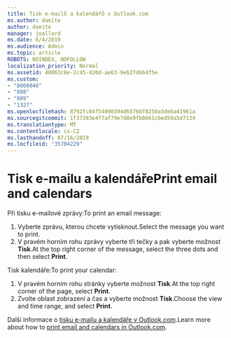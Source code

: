 ```yaml
---
title: Tisk e-mailů a kalendářů v Outlook.com
ms.author: daeite
author: daeite
manager: joallard
ms.date: 6/4/2019
ms.audience: Admin
ms.topic: article
ROBOTS: NOINDEX, NOFOLLOW
localization_priority: Normal
ms.assetid: 40063c6e-2c45-420d-ae63-9eb274b64f5e
ms.custom:
- "8000046"
- "808"
- "809"
- "1327"
ms.openlocfilehash: 8792fc04f54090394d65766f8250a3deba41961a
ms.sourcegitcommit: 1f37393e4f7af79e7d8e9fb0661cbed59a5d7134
ms.translationtype: MT
ms.contentlocale: cs-CZ
ms.lasthandoff: 07/16/2019
ms.locfileid: "35704229"
---
```

# <a name="print-email-and-calendars"></a><span data-ttu-id="a7ad6-102">Tisk e-mailu a kalendáře</span><span class="sxs-lookup"><span data-stu-id="a7ad6-102">Print email and calendars</span></span>

<span data-ttu-id="a7ad6-103">Při tisku e-mailové zprávy:</span><span class="sxs-lookup"><span data-stu-id="a7ad6-103">To print an email message:</span></span>
  
1. <span data-ttu-id="a7ad6-104">Vyberte zprávu, kterou chcete vytisknout.</span><span class="sxs-lookup"><span data-stu-id="a7ad6-104">Select the message you want to print.</span></span>
1. <span data-ttu-id="a7ad6-105">V pravém horním rohu zprávy vyberte tři tečky a pak vyberte možnost **Tisk**.</span><span class="sxs-lookup"><span data-stu-id="a7ad6-105">At the top right corner of the message, select the three dots and then select **Print**.</span></span>

<span data-ttu-id="a7ad6-106">Tisk kalendáře:</span><span class="sxs-lookup"><span data-stu-id="a7ad6-106">To print your calendar:</span></span>

1. <span data-ttu-id="a7ad6-107">V pravém horním rohu stránky vyberte možnost **Tisk**.</span><span class="sxs-lookup"><span data-stu-id="a7ad6-107">At the top right corner of the page, select **Print**.</span></span>
1. <span data-ttu-id="a7ad6-108">Zvolte oblast zobrazení a čas a vyberte možnost **Tisk**.</span><span class="sxs-lookup"><span data-stu-id="a7ad6-108">Choose the view and time range, and select **Print**.</span></span>

<span data-ttu-id="a7ad6-109">Další informace o [tisku e-mailu a kalendáře v Outlook.com](https://support.office.com/article/c835b8e5-b310-4cab-ac15-b6eb95149855?wt.mc_id=Office_Outlook_com_Alchemy).</span><span class="sxs-lookup"><span data-stu-id="a7ad6-109">Learn more about how to [print email and calendars in Outlook.com](https://support.office.com/article/c835b8e5-b310-4cab-ac15-b6eb95149855?wt.mc_id=Office_Outlook_com_Alchemy).</span></span>